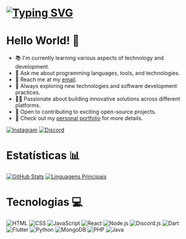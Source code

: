 # [![Typing SVG](https://readme-typing-svg.demolab.com?font=Manrope&weight=500&pause=1000&color=2C79E0&width=435&lines=Programmer+%F0%9F%91%A8%E2%80%8D%F0%9F%92%BB;Developer+%F0%9F%88%AF;Designer+%F0%9F%8E%A8)](https://git.io/typing-svg)
# Hello World! 👋

- 📚 I'm currently learning various aspects of technology and development.
- 💬 Ask me about programming languages, tools, and technologies.
- 📧 Reach me at my [email](mailto:pfrutopro@gmail.com).
- 🌱 Always exploring new technologies and software development practices.
- 👨‍💻 Passionate about building innovative solutions across different platforms.
- 🚀 Open to contributing to exciting open-source projects.
- 🔗 Check out my [personal portfolio](https://pdrfranca.github.io) for more details.

[![Instagram](https://img.shields.io/badge/-Instagram-000000?style=flat-square&logo=instagram&logoColor=2C79E0&link=https://www.instagram.com/pdr.frnc/)](https://www.instagram.com/pdr.frnc/)
[![Discord](https://img.shields.io/badge/-Discord-000000?style=flat-square&logo=discord&logoColor=2C79E0&link=https://discord.gg/ztr6Z3qvCD)](https://discord.com/invite/3R9UxRSAQ4)

# Estatísticas 📊

[![GitHub Stats](https://github-readme-stats.vercel.app/api?username=pdrfranca&show_icons=true&theme=Green&bg_color=000000&include_all_commits=true&count_private=true&hide_border=true)](https://github.com/pdrfranca)
[![Linguagens Principais](https://github-readme-stats.vercel.app/api/top-langs/?username=pdrfranca&layout=compact&langs_count=7&theme=Green&bg_color=000&hide_border=true)](https://github.com/pdrfranca)

# Tecnologias 💻

![HTML](https://img.shields.io/badge/html-5865F2?style=for-the-badge&logo=html5&logoColor=white)
![CSS](https://img.shields.io/badge/CSS-5865F2?style=for-the-badge&logo=CSS&logoColor=white)
![JavaScript](https://img.shields.io/badge/JavaScript-5865F2?style=for-the-badge&logo=JavaScript&logoColor=white)
![React](https://img.shields.io/badge/React-5865F2?style=for-the-badge&logo=React&logoColor=white)
![Node.js](https://img.shields.io/badge/Node.js-5865F2?style=for-the-badge&logo=node.js&logoColor=white)
![Discord.js](https://img.shields.io/badge/Discord.js-5865F2?style=for-the-badge&logo=discord&logoColor=white)
![Dart](https://img.shields.io/badge/Dart-5865F2?style=for-the-badge&logo=Dart&logoColor=white)
![Flutter](https://img.shields.io/badge/Flutter-5865F2?style=for-the-badge&logo=Flutter&logoColor=white)
![Python](https://img.shields.io/badge/Python-5865F2?style=for-the-badge&logo=Python&logoColor=white)
![MongoDB](https://img.shields.io/badge/MongoDB-5865F2?style=for-the-badge&logo=mongodb&logoColor=white)
![PHP](https://img.shields.io/badge/php-5865F2?style=for-the-badge&logo=php&logoColor=white)
![Java](https://img.shields.io/badge/Java-007396?style=for-the-badge&logo=openjdk&logoColor=white)

